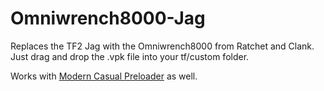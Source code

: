 # Omniwrench8000-Jag
Replaces the TF2 Jag with the Omniwrench8000 from Ratchet and Clank. Just drag and drop the .vpk file into your tf/custom folder.

Works with <a>[Modern Casual Preloader](https://gamebanana.com/wips/79779)</a> as well. 
